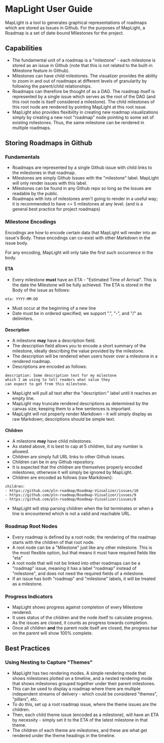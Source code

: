 # MapLight User Guide
MapLight is a tool to generates graphical representations of roadmaps which are stored as Issues in Github. For the purposes of MapLight, a Roadmap is a set of date-bound Milestones for the project.

## Capabilities
- The fundamental unit of a roadmap is a "milestone" - each milestone is stored as an issue in Github (note that this is not related to the built-in Milestone feature in Github). 
- Milestones can have child milestones. The visualizer provides the ability to zoom in and out of roadmaps at different levels of granularity by following the parent/child relationships. 
- Roadmaps can therefore be thought of as a DAG. The roadmap itself is represented by a single issue which serves as the root of the DAG (and this root node is itself considered a milestone). The child milestones of this root node are rendered by pointing MapLight at this root issue.
- MapLight also provides flexibility in creating new roadmap visualizations simply by creating a new root "roadmap" node pointing to some set of existing milestones. Thus, the same milestone can be rendered in multiple roadmaps.

## Storing Roadmaps in Github
### Fundamentals
- Roadmaps are represented by a single Github issue with child links to the milestones in that roadmap.
- Milestones are simply Github Issues with the "milestone" label. MapLight will only render issues with this label. 
- Milestones can be found in any Github repo so long as the Issues are readable by the public.
- Roadmaps with lots of milestones aren't going to render in a useful way; it is recommended to have <= 5 milestones at any level. (and is a general best practice for project roadmaps)

### Milestone Encodings
Encodings are how to encode certain data that MapLight will render into an issue's Body. These encodings can co-exist with other Markdown in the issue body.

For any encoding, MapLight will only take the first such occurrence in the body.

#### ETA
- Every milestone **must** have an ETA - "Estimated Time of Arrival". This is the date the Milestone will be fully achieved. The ETA is stored in the Body of the issue as follows:

```
eta: YYYY-MM-DD
```
- Must occur at the beginning of a new line
- Date must be in ordered specified; we support ".", "-", and "/" as delimiters.

#### Description
- A milestone **may** have a description field. 
- The description field allows you to encode a short summary of the milestone, ideally describing the value provided by the milestone. 
- The description will be rendered when users hover over a milestone in a rendered roadmap.
- Descriptions are encoded as follows:
```
description: Some description text for my milestone
which I am using to tell readers what value they 
can expect to get from this milestone.
```
- MapLight will pull all text after the "description:" label until it reaches an empty line.
- MapLight may truncate rendered descriptions as determined by the canvas size; keeping them to a few sentences is important.
- MapLight will not properly render Markdown - it will simply display as raw Markdown; descriptions should be simple text.


#### Children
- A milestone **may** have child milestones. 
- As stated above, it is best to cap at 5 children, but any number is allowed. 
- Children are simply full URL links to other Github issues.
- Children can be in any Github repository.
- It is expected that the children are themselves properly encoded milestones; otherwsie it will simply be ignored by MapLight.
- Children are encoded as follows (raw Markdown):
```
children:
- https://github.com/pln-roadmap/Roadmap-Vizualizer/issues/10
- https://github.com/pln-roadmap/Roadmap-Vizualizer/issues/9
- https://github.com/pln-roadmap/Roadmap-Vizualizer/issues/8
```
- MapLight will stop parsing children when the list terminates or when a line is encountered which is not a valid and reachable URL.

### Roadmap Root Nodes
- Every roadmap is defined by a root node; the rendering of the roadmap starts with the children of that root node.
- A root node can be a "Milestone" just like any other milestone. This is the most flexible option, but that means it must have required fields like "eta"
- A root node that will not be linked into other roadmaps can be a "roadmap" issue, meaning it has a label "roadmap" instead of "milestone", and does not need the required fields of a milestone.
- If an issue has both "roadmap" and "milestone" labels, it will be treated as a milestone.

### Progress Indicators
- MapLight shows progress against completion of every Milestone rendered.
- It uses status of the children and the node itself to calculate progress. As the issues are closed, it counts as progress towards completion. 
- Once all children **and** the parent node itself are closed, the progress bar on the parent will show 100% complete.

## Best Practices
### Using Nesting to Capture "Themes"
- MapLight has two rendering modes. A simple rendering mode that shows milestones plotted on a timeline, and a nested rendering mode that shows milestones grouped together under their parent milestones.
- This can be used to display a roadmap where there are multiple independent streams of delivery - which could be considered "themes", "pillars", etc.
- To do this, set up a root roadmap issue, where the theme issues are the children.
- Then, each child theme issue (encoded as a milestone), will have an ETA by necessity - simply set it to the ETA of the latest milestone in that theme.
- The children of each theme are milestones, and these are what get rendered under the theme headings in the timeline.

